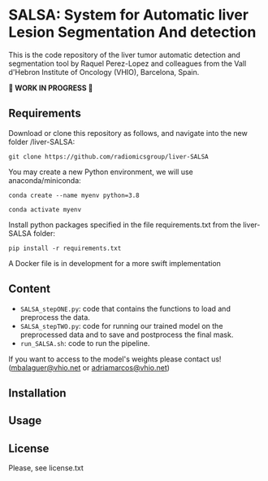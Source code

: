 # SALSA: System for Automatic liver Lesion Segmentation And detection

This is the code repository of the liver tumor automatic detection and segmentation tool by Raquel Perez-Lopez and colleagues from the Vall d'Hebron Institute of Oncology (VHIO), Barcelona, Spain.



**🚧 WORK IN PROGRESS 🚧**



## Requirements
Download or clone this repository as follows, and navigate into the new folder /liver-SALSA:

`git clone https://github.com/radiomicsgroup/liver-SALSA`

You may create a new Python environment, we will use anaconda/miniconda:

`conda create --name myenv python=3.8`

`conda activate myenv`

Install python packages specified in the file requirements.txt from the liver-SALSA folder:

`pip install -r requirements.txt`


A Docker file is in development for a more swift implementation

## Content
- `SALSA_stepONE.py`: code that contains the functions to load and preprocess the data.
- `SALSA_stepTWO.py`: code for running our trained model on the preprocessed data and to save and postprocess the final mask.
- `run_SALSA.sh`: code to run the pipeline.

If you want to access to the model's weights please contact us! (mbalaguer@vhio.net or adriamarcos@vhio.net)

## Installation



## Usage



## License
Please, see license.txt
